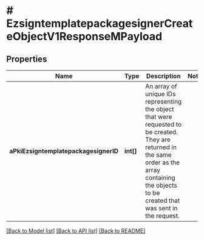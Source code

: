# # EzsigntemplatepackagesignerCreateObjectV1ResponseMPayload

## Properties

Name | Type | Description | Notes
------------ | ------------- | ------------- | -------------
**aPkiEzsigntemplatepackagesignerID** | **int[]** | An array of unique IDs representing the object that were requested to be created.  They are returned in the same order as the array containing the objects to be created that was sent in the request. |

[[Back to Model list]](../../README.md#models) [[Back to API list]](../../README.md#endpoints) [[Back to README]](../../README.md)
